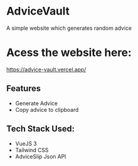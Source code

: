 # AdviceVault

A simple website which generates random advice

# Acess the website here:

https://advice-vault.vercel.app/

## Features
- Generate Advice
- Copy advice to clipboard

## Tech Stack Used:
- VueJS 3
- Tailwind CSS
- AdviceSlip Json API

